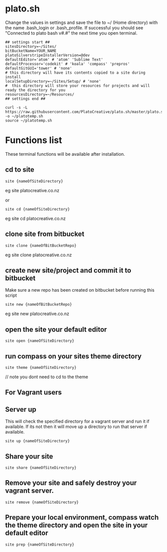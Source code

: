 # plato.sh

Change the values in settings and save the file to ~/ (Home directory) with the name .bash_login or .bash_profile.  If successful you should see "Connected to plato bash v#.#" the next time you open terminal.

```
## settings start ##
sitesDirectory=~/Sites/
bitBucketName=YOUR_NAME
platoSilverstripeInstallerVersion=@dev
defaultEditor='atom' # 'atom' 'Sublime Text'
defaultProcessor='codekit' # 'koala' 'compass' 'prepros'
defaultGitGUI='tower' # 'none'
# this directory will have its contents copied to a site during install
localSetupDirectory=~/Sites/Setup/ # 'none'
#  this directory will store your resources for projects and will ready the directory for you
resourcesDirectory=~/Resources/
## settings end ##

curl -s -L https://raw.githubusercontent.com/PlatoCreative/plato.sh/master/plato.sh -o ~/platotemp.sh
source ~/platotemp.sh
```


# Functions list #

These terminal functions will be available after installation.

## cd to site ##

```
site {nameOfSiteDirectory}
```
eg site platocreative.co.nz

or

```
site cd {nameOfSiteDirectory}
```
eg site cd platocreative.co.nz

## clone site from bitbucket ##

```
site clone {nameOfBitBucketRepo}
```
eg site clone platocreative.co.nz

## create new site/project and commit it to bitbucket ##
Make sure a new repo has been created on bitbucket before running this script
```
site new {nameOfBitBucketRepo}
```
eg site new platocreative.co.nz

## open the site your default editor ##

```
site open {nameOfSiteDirectory}
```

## run compass on your sites theme directory ##

```
site theme {nameOfSiteDirectory}
```
 // note you dont need to cd to the theme


## For Vagrant users ##

## Server up ##
This will check the specified directory for a vagrant server and run it if available.  If its not then it will move up a directory to run that server if available.
```
site up {nameOfSiteDirectory}
```

## Share your site ##

```
site share {nameOfSiteDirectory}
```


## Remove your site and safely destroy your vagrant server. ##

```
site remove {nameOfSiteDirectory}
```

## Prepare your local environment, compass watch the theme directory and open the site in your default editor ##

```
site prep {nameOfSiteDirectory}
```
